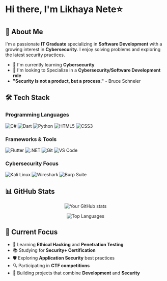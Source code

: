 # Hi there, I'm Likhaya Nete⭐️

## 🚀 About Me

I'm a passionate **IT Graduate** specializing in **Software Development** with a growing interest in **Cybersecurity**. I enjoy solving problems and exploring the latest security practices.

- 🌱 I'm currently learning **Cybersecurity**
- 🎯 I'm looking to Specialize in a **Cybersecurity/Software Development role**
- **"Security is not a product, but a process."** - Bruce Schneier

## 🛠️ Tech Stack

### Programming Languages
![C#](https://img.shields.io/badge/C%23-239120?style=for-the-badge&logo=c-sharp&logoColor=white)
![Dart](https://img.shields.io/badge/Dart-0175C2?style=for-the-badge&logo=dart&logoColor=white)
![Python](https://img.shields.io/badge/Python-3776AB?style=for-the-badge&logo=python&logoColor=white)
![HTML5](https://img.shields.io/badge/HTML5-E34F26?style=for-the-badge&logo=html5&logoColor=white)
![CSS3](https://img.shields.io/badge/CSS3-1572B6?style=for-the-badge&logo=css3&logoColor=white)

### Frameworks & Tools
![Flutter](https://img.shields.io/badge/Flutter-02569B?style=for-the-badge&logo=flutter&logoColor=white)
![.NET](https://img.shields.io/badge/.NET-5C2D91?style=for-the-badge&logo=.net&logoColor=white)
![Git](https://img.shields.io/badge/Git-F05032?style=for-the-badge&logo=git&logoColor=white)
![VS Code](https://img.shields.io/badge/VS_Code-007ACC?style=for-the-badge&logo=visual-studio-code&logoColor=white)

### Cybersecurity Focus
![Kali Linux](https://img.shields.io/badge/Kali_Linux-557C94?style=for-the-badge&logo=kali-linux&logoColor=white)
![Wireshark](https://img.shields.io/badge/Wireshark-1679A7?style=for-the-badge&logo=wireshark&logoColor=white)
![Burp Suite](https://img.shields.io/badge/Burp_Suite-FF6633?style=for-the-badge&logo=burp-suite&logoColor=white)

## 📊 GitHub Stats

<div align="center">
  
![Your GitHub stats](https://github-readme-stats.vercel.app/api?username=kaiz3nexe&show_icons=true&theme=radical&hide_border=true&count_private=true)

![Top Languages](https://github-readme-stats.vercel.app/api/top-langs/?username=kaiz3nexe&layout=compact&theme=radical&hide_border=true)

</div>

## 🎯 Current Focus

- 🔐 Learning **Ethical Hacking** and **Penetration Testing**
- 📚 Studying for **Security+ Certification**
- 🛡️ Exploring **Application Security** best practices
- 🔍 Participating in **CTF competitions**
- 🤝 Building projects that combine **Development** and **Security**

</div>
